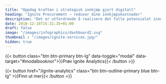 ```yaml
---
title: "Oppdag kraften i strategisk innkjøp gjort digitalt"
heading: "Ignite Procurement – reduser dine innkjøpskostnader"
description: "Det er utfordrende å realisere det fulle potensialet innen innkjøp. Med Ignite har det aldri vært enklere – la oss hjelpe deg til en forenklet hverdag og forbedret lønnsomhet!"
date: 2018-12-16T15:31:35+01:00
draft: false
image: "/images/infographics/dashboard2.svg"
thumbnail : "/images/ignite-services.jpg/"
hidden: true
---
```


{{< button class="btn btn-primary btn-lg" data-toggle="modal" data-target="#modalbooknor">}}Prøv Ignite Analytics{{< /button >}}

{{< button href="/ignite-analytics" class="btn btn-outline-primary blue btn-lg" >}}Finn ut mer{{< /button >}}

